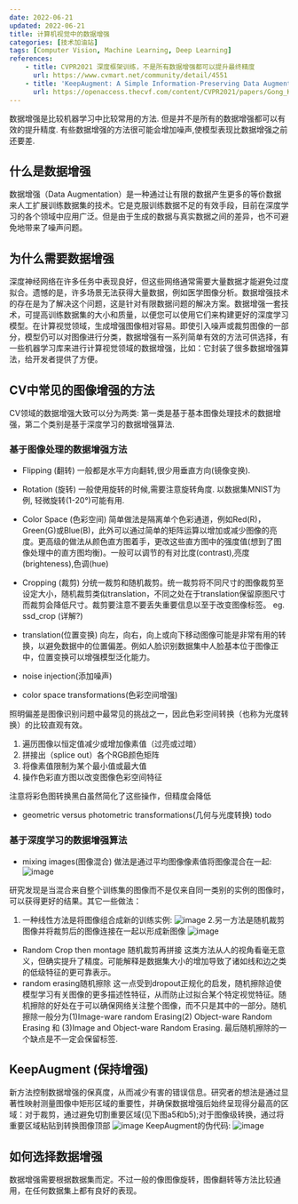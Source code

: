 ```yaml
---
date: 2022-06-21
updated: 2022-06-21
title: 计算机视觉中的数据增强
categories: [技术加油站]
tags: [Computer Vision, Machine Learning, Deep Learning]
references:
    - title: CVPR2021 深度框架训练，不是所有数据增强都可以提升最终精度
      url: https://www.cvmart.net/community/detail/4551
    - title: 'KeepAugment: A Simple Information-Preserving Data Augmentation Approach'
      url: https://openaccess.thecvf.com/content/CVPR2021/papers/Gong_KeepAugment_A_Simple_Information-Preserving_Data_Augmentation_Approach_CVPR_2021_paper.pdf
---
```


数据增强是比较机器学习中比较常用的方法. 但是并不是所有的数据增强都可以有效的提升精度. 有些数据增强的方法很可能会增加噪声,使模型表现比数据增强之前还要差.

<!-- more -->

## 什么是数据增强

数据增强（Data Augmentation）是一种通过让有限的数据产生更多的等价数据来人工扩展训练数据集的技术。它是克服训练数据不足的有效手段，目前在深度学习的各个领域中应用广泛。但是由于生成的数据与真实数据之间的差异，也不可避免地带来了噪声问题。

## 为什么需要数据增强

深度神经网络在许多任务中表现良好，但这些网络通常需要大量数据才能避免过度拟合。遗憾的是，许多场景无法获得大量数据，例如医学图像分析。数据增强技术的存在是为了解决这个问题，这是针对有限数据问题的解决方案。数据增强一套技术，可提高训练数据集的大小和质量，以便您可以使用它们来构建更好的深度学习模型。在计算视觉领域，生成增强图像相对容易。即使引入噪声或裁剪图像的一部分，模型仍可以对图像进行分类，数据增强有一系列简单有效的方法可供选择，有一些机器学习库来进行计算视觉领域的数据增强，比如：它封装了很多数据增强算法，给开发者提供了方便。

## CV中常见的图像增强的方法

CV领域的数据增强大致可以分为两类: 第一类是基于基本图像处理技术的数据增强，第二个类别是基于深度学习的数据增强算法.

### 基于图像处理的数据增强方法

- Flipping (翻转)
一般都是水平方向翻转,很少用垂直方向(镜像变换).
- Rotation (旋转)
一般使用旋转的时候,需要注意旋转角度. 以数据集MNIST为例, 轻微旋转(1-20°)可能有用.
- Color Space (色彩空间)
简单做法是隔离单个色彩通道，例如Red(R)，Green(G)或Blue(B)，此外可以通过简单的矩阵运算以增加或减少图像的亮度。更高级的做法从颜色直方图着手，更改这些直方图中的强度值(想到了图像处理中的直方图均衡)。一般可以调节的有对比度(contrast),亮度(brighteness),色调(hue)
- Cropping (裁剪)
分统一裁剪和随机裁剪。统一裁剪将不同尺寸的图像裁剪至设定大小，随机裁剪类似translation，不同之处在于translation保留原图尺寸而裁剪会降低尺寸。裁剪要注意不要丢失重要信息以至于改变图像标签。
eg. ssd_crop (详解?)
- translation(位置变换)
向左，向右，向上或向下移动图像可能是非常有用的转换，以避免数据中的位置偏差。例如人脸识别数据集中人脸基本位于图像正中，位置变换可以增强模型泛化能力。
- noise injection(添加噪声)

- color space transformations(色彩空间增强)

照明偏差是图像识别问题中最常见的挑战之一，因此色彩空间转换（也称为光度转换）的比较直观有效。

1. 遍历图像以恒定值减少或增加像素值（过亮或过暗）
2. 拼接出（splice out）各个RGB颜色矩阵
3. 将像素值限制为某个最小值或最大值
4. 操作色彩直方图以改变图像色彩空间特征

注意将彩色图转换黑白虽然简化了这些操作，但精度会降低

- geometric versus photometric transformations(几何与光度转换)
todo

### 基于深度学习的数据增强算法

- mixing images(图像混合)
做法是通过平均图像像素值将图像混合在一起:
![image](62b1686a29ba5102f8239ea0/3E61A5BD-DB27-43A0-AF94-C957E97D590E.png)

研究发现是当混合来自整个训练集的图像而不是仅来自同一类别的实例的图像时，可以获得更好的结果。其它一些做法：

1. 一种线性方法是将图像组合成新的训练实例:
![image](62b168b725335102f823a313/A9F66B6F-24A4-4D70-B3B9-A43B0A874EC7.png)
2.另一方法是随机裁剪图像并将裁剪后的图像连接在一起以形成新图像
![image](62b168d9e4a51102f823a78c/2D87D0CD-AF98-4632-B173-0E5A0DF5E9F6.png)

- Random Crop then montage 随机裁剪再拼接
这类方法从人的视角看毫无意义，但确实提升了精度。可能解释是数据集大小的增加导致了诸如线和边之类的低级特征的更可靠表示。
- random erasing随机擦除
这一点受到dropout正规化的启发，随机擦除迫使模型学习有关图像的更多描述性特征，从而防止过拟合某个特定视觉特征。随机擦除的好处在于可以确保网络关注整个图像，而不只是其中的一部分。随机擦除一般分为(1)Image-ware random Erasing(2) Object-ware Random Erasing 和 (3)Image and Object-ware Random Erasing. 最后随机擦除的一个缺点是不一定会保留标签.

## KeepAugment (保持增强)

新方法控制数据增强的保真度，从而减少有害的错误信息。研究者的想法是通过显著性映射测量图像中矩形区域的重要性，并确保数据增强后始终呈现得分最高的区域：对于裁剪，通过避免切割重要区域(见下图a5和b5);对于图像级转换，通过将重要区域粘贴到转换图像顶部
![image](62b16a700ca31102f823c18d/496B808C-E3EC-4842-BD04-74CF84A2CAC6.png)
KeepAugment的伪代码:
![image](62b16ab10e9d9102f823c5f1/06BB5728-2A47-4F5E-B8BA-5A87F13B2708.png)

## 如何选择数据增强

数据增强需要根据数据集而定。不过一般的像图像旋转，图像翻转等方法比较通用，在任何数据集上都有良好的表现。
